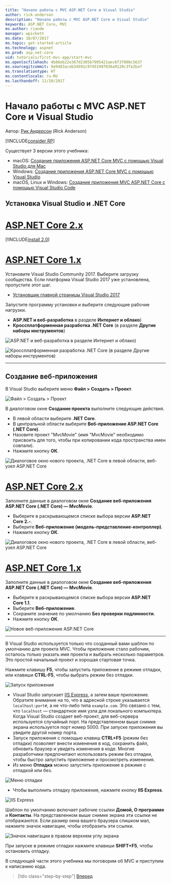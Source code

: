 ```yaml
---
title: "Начало работы с MVC ASP.NET Core и Visual Studio"
author: rick-anderson
description: "Начало работы с MVC ASP.NET Core и Visual Studio"
keywords: ASP.NET Core, MVC
ms.author: riande
manager: wpickett
ms.date: 10/07/2017
ms.topic: get-started-article
ms.technology: aspnet
ms.prod: asp.net-core
uid: tutorials/first-mvc-app/start-mvc
ms.openlocfilehash: 4b86eb22e367d2305b7995421aec6f37008c5637
ms.sourcegitcommit: 9a9483aceb34591c97451997036a9120c3fe2baf
ms.translationtype: HT
ms.contentlocale: ru-RU
ms.lasthandoff: 11/10/2017
---
```

# <a name="getting-started-with-aspnet-core-mvc-and-visual-studio"></a>Начало работы с MVC ASP.NET Core и Visual Studio

Автор: [Рик Андерсон](https://twitter.com/RickAndMSFT) (Rick Anderson)

[!INCLUDE[consider RP](../../includes/razor.md)]

Существует 3 версии этого учебника:

* macOS: [Создание приложения ASP.NET Core MVC с помощью Visual Studio для Mac](xref:tutorials/first-mvc-app-mac/start-mvc)
* Windows: [Создание приложения ASP.NET Core MVC с помощью Visual Studio](xref:tutorials/first-mvc-app/start-mvc)
* macOS, Linux и Windows: [Создание приложения MVC ASP.NET Core с помощью Visual Studio Code](xref:tutorials/first-mvc-app-xplat/start-mvc)

## <a name="install-visual-studio-and-net-core"></a>Установка Visual Studio и .NET Core

# <a name="aspnet-core-2xtabaspnetcore2x"></a>[ASP.NET Core 2.x](#tab/aspnetcore2x)

[!INCLUDE[install 2.0](../../includes/install2.0.md)]

# <a name="aspnet-core-1xtabaspnetcore1x"></a>[ASP.NET Core 1.x](#tab/aspnetcore1x)

Установите Visual Studio Community 2017. Выберите загрузку сообщества. Если платформа Visual Studio 2017 уже установлена, пропустите этот шаг.

* [Установщик главной страницы Visual Studio 2017](https://www.visualstudio.com/)

Запустите программу установки и выберите следующие рабочие нагрузки.

* **ASP.NET и веб-разработка** в разделе **Интернет и облако**)
* **Кроссплатформенная разработка .NET Core** (в разделе **Другие наборы инструментов**)

![**ASP.NET и веб-разработка** в разделе **Интернет и облако**)](start-mvc/_static/web_workload.png)

![**Кроссплатформенная разработка .NET Core** (в разделе **Другие наборы инструментов**)](start-mvc/_static/x_plat_wl.png)

---

## <a name="create-a-web-app"></a>Создание веб-приложения

В Visual Studio выберите меню **Файл > Создать > Проект**.

![Файл > Создать > Проект](start-mvc/_static/alt_new_project.png)

В диалоговом окне **Создание проекта** выполните следующие действия.

* В левой области выберите **.NET Core**.
* В центральной области выберите **Веб-приложение ASP.NET Core (.NET Core)**.
* Назовите проект "MvcMovie" (имя "MvcMovie" необходимо присвоить для того, чтобы при копировании кода пространства имен совпали).
* Нажмите кнопку **ОК**.

![Диалоговое окно нового проекта, .NET Core в левой области, веб-узел ASP.NET Core ](start-mvc/_static/new_project2.png)


# <a name="aspnet-core-2xtabaspnetcore2x"></a>[ASP.NET Core 2.x](#tab/aspnetcore2x)

Заполните данные в диалоговом окне **Создание веб-приложения ASP.NET Core (.NET Core) — MvcMovie**.

* Выберите в раскрывающемся списке выбора версии **ASP.NET Core 2.-**.
* Выберите **Веб-приложение (модель-представление-контроллер)**.
* Нажмите кнопку **ОК**.

![Диалоговое окно нового проекта, .NET Core в левой области, веб-узел ASP.NET Core ](start-mvc/_static/new_project22.png)

# <a name="aspnet-core-1xtabaspnetcore1x"></a>[ASP.NET Core 1.x](#tab/aspnetcore1x)

Заполните данные в диалоговом окне **Создание веб-приложения ASP.NET Core (.NET Core) — MvcMovie**.

* Выберите в раскрывающемся списке выбора версии **ASP.NET Core 1.1**.
* Выберите **Веб-приложение**.
* Сохраните значение по умолчанию **Без проверки подлинности**.
* Нажмите кнопку **ОК**.

![Новое веб-приложение ASP.NET Core](start-mvc/_static/p3.png)

---

В Visual Studio используется только что созданный вами шаблон по умолчанию для проекта MVC. Чтобы приложение стало рабочим, осталось только указать имя проекта и выбрать несколько параметров. Это простой начальный проект и хорошая стартовая точка.

Нажмите клавишу **F5**, чтобы запустить приложение в режиме отладки, или клавиши **CTRL-F5**, чтобы выбрать режим без отладки.
<!-- These images are also used by uid: tutorials/first-mvc-app-xplat/start-mvc -->
![Запуск приложения](start-mvc/_static/1.png)

* Visual Studio запускает [IIS Express](https://docs.microsoft.com/iis/extensions/introduction-to-iis-express/iis-express-overview), а затем ваше приложение. Обратите внимание на то, что в адресной строке указывается `localhost:port#`, а не что-либо типа `example.com`. Это связано с тем, что `localhost` — стандартное имя узла для локального компьютера. Когда Visual Studio создает веб-проект, для веб-сервера используется случайный порт. На представленном выше снимке экрана используется порт номер 5000. При запуске приложения вы увидите другой номер порта.
* Запуск приложения с помощью клавиш **CTRL+F5** (режим без отладки) позволяет внести изменения в код, сохранить файл, обновить браузер и увидеть изменения в коде. Многие разработчики предпочитают использовать режим без отладки, чтобы быстро запустить приложение и просмотреть изменения.
* Из меню **Отладка** можно запустить приложение в режиме с отладкой или без.

![Меню отладки](start-mvc/_static/debug_menu.png)

* Чтобы выполнить отладку приложения, нажмите кнопку **IIS Express**.

![IIS Express](start-mvc/_static/iis_express.png)

Шаблон по умолчанию включает рабочие ссылки **Домой, О программе** и **Контакты**. На представленном выше снимке экрана эти ссылки не отображаются. Если размер окна вашего браузера слишком мал, нажмите значок навигации, чтобы отобразить эти ссылки.

![Значок навигации в правом верхнем углу экрана](start-mvc/_static/2.png)

При запуске в режиме отладки нажмите клавиши **SHIFT+F5**, чтобы остановить отладку.

В следующей части этого учебника мы поговорим об MVC и приступим к написанию кода.

>[!div class="step-by-step"]
[Вперед](adding-controller.md)  
